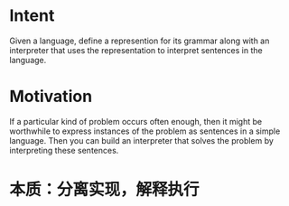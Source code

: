 # Intent

Given a language, define a represention for its grammar along with an interpreter that uses the representation to interpret sentences in the language.

# Motivation

If a particular kind of problem occurs often enough, then it might be worthwhile to express instances of the problem as sentences in a simple language. Then you can build an interpreter that solves the problem by interpreting these sentences. 

# 本质：分离实现，解释执行